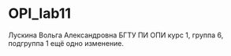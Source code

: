 # OPI_lab11
Лускина
Вольга
Александровна
БГТУ
ПИ
ОПИ
курс 1, группа 6, подгруппа 1 
ещё одно изменение.
